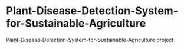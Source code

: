 # Plant-Disease-Detection-System-for-Sustainable-Agriculture
Plant-Disease-Detection-System-for-Sustainable-Agriculture project
